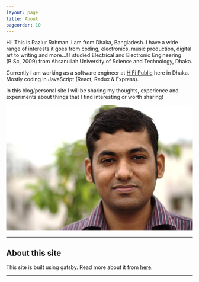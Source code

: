 ```yaml
---
layout: page
title: About
pageorder: 10
---
```


Hi! This is Raziur Rahman. I am from Dhaka, Bangladesh. I have a wide range of interests it goes from coding, electronics, music production, digital art to writing and more...! I studied Electrical and Electronic Engineering (B.Sc, 2009) from Ahsanullah University of Science and Technology, Dhaka.

Currently I am working as a software engineer at <a href="https://www.hifipublic.com" target="_blank">HiFi Public</a> here in Dhaka. Mostly coding in JavaScript (React, Redux & Express).

In this blog/personal site I will be sharing my thoughts, experience and experiments about things that I find interesting or worth sharing!

![Raziur Rahman photo](/images/about/razi-outdoor.jpg)

<hr>

## About this site
This site is built using gatsby. Read more about it from [here]().

<hr>

